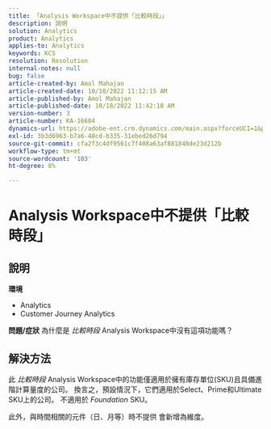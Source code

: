 ```yaml
---
title: 「Analysis Workspace中不提供「比較時段」」
description: 說明
solution: Analytics
product: Analytics
applies-to: Analytics
keywords: KCS
resolution: Resolution
internal-notes: null
bug: false
article-created-by: Amol Mahajan
article-created-date: 10/18/2022 11:12:15 AM
article-published-by: Amol Mahajan
article-published-date: 10/18/2022 11:42:18 AM
version-number: 3
article-number: KA-16604
dynamics-url: https://adobe-ent.crm.dynamics.com/main.aspx?forceUCI=1&pagetype=entityrecord&etn=knowledgearticle&id=a99d38b4-d54e-ed11-bba2-0022480866ad
exl-id: 3b3d6963-b7a6-48cd-b335-31ebed26d794
source-git-commit: cfa2f3c4df9561c7f408a63af881848de23d212b
workflow-type: tm+mt
source-wordcount: '103'
ht-degree: 8%

---
```


# Analysis Workspace中不提供「比較時段」

## 說明

<b>環境</b>
- Analytics
- Customer Journey Analytics

<b>問題/症狀</b>
為什麼是 *比較時段* Analysis Workspace中沒有這項功能嗎？


## 解決方法


此 *比較時段* Analysis Workspace中的功能僅適用於擁有庫存單位(SKU)且具備進階計算量度的公司。 換言之，預設情況下，它們適用於Select、Prime和Ultimate SKU上的公司。 不適用於 *Foundation* SKU。

此外，與時間相關的元件（日、月等）時不提供 會新增為維度。
